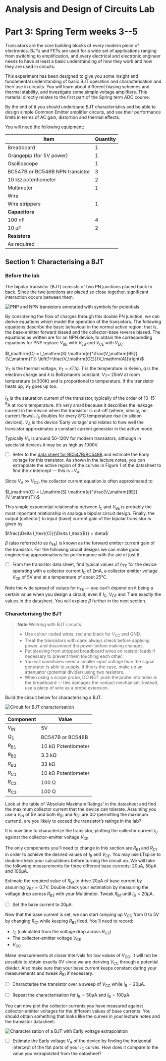 # Analysis and Design of Circuits Lab
# Part 3: Spring Term weeks 3--5

Transistors are the core building blocks of every modern piece of electronics. 
BJTs and FETs are used for a wide set of applications ranging from switching to amplification, and every electrical and electronic engineer needs to have at least a basic understanding of how they work and how they are used in circuits.

This experiment has been designed to give you some insight and fundamental understanding of basic BJT operation and characterisation and their use in circuits. 
You will learn about different biasing schemes and thermal stability, and investigate some simple voltage amplifiers. 
This material directly relates to the first part of the Spring term ADC course.

By the end of it you should understand BJT characteristics and be able to design simple Common Emitter amplifier circuits, and see their performance limits in terms of AC gain, distortion and thermal effects.
    
You will need the following equipment:
    
| **Item** | **Quantity** |
| ---- | -------- |
| Breadboard | 1 |
| Orangepip (for 5V power) | 1 |
| Oscilloscope | 1 |
| BC547B or BC548B NPN transistor | 3 |
| 10 kΩ potentiometer | 2 |
| Multimeter | 1 |
| Wire | |	
| Wire strippers | 1 |
| **Capacitors** | | 
| 100 nF | 4 |
| 10 µF | 2 |
| **Resistors** | | 
| As required | |

## Section 1: Characterising a BJT
    
### Before the lab

The bipolar transistor (BJT) consists of two PN junctions placed back to back.
Since the two junctions are placed so close together, significant interaction occurs between them.
			
 ![PNP and NPN transistors annotated with symbols for potentials](graphics/bjts.png)
            
By considering the flow of charges through this double PN junction, we can derive equations which model the operation of the transistors.
The following equations describe the basic behaviour in the normal active region; that is, the base-emitter forward biased and the collector-base reverse biased.
The equations as written are for an NPN device; to obtain the corresponding equations for PNP replace $V_\text{BE}$ with $V_\text{EB}$ and $V_\text{CE}$ with $V_\text{EC}$.
            
$I_\mathrm{C} = I_\mathrm{S} \mathrm{e}^\frac{V_\mathrm{BE}}{V_\mathrm{T}} \left(1+\frac{V_\mathrm{CE}}{V_\mathrm{A}}\right)$
            
$V_\text{T}$ is the thermal voltage, $V_\mathrm{T} = kT/q$.
$T$ is the temperature in Kelvin, $q$ is the electron charge and $k$ is Boltzmann’s constant.
$V_\mathrm{T} =$ 25mV at room temperature (≅300K) and is proportional to temperature.  If the transistor heats up, $V_\text{T}$ goes up too.
            
$I_\text{S}$ is the saturation current of the transistor, typically of the order of 10–15<sup>-9</sup>A at room temperature.
It’s very small because it describes the leakage current in the device when the transistor is cut-off (where, ideally, no current flows). 
$I_\text{S}$ doubles for every 8°C temperature rise (in silicon devices). 
$V_\text{A}$ is the device ‘Early voltage’ and relates to how well the transistor approximates a constant current generator in the active mode. 
            
Typically $V_\mathrm{A}$ is around 50–120V for modern transistors, although in specialist devices it may be as high as 1000V. 
            
- [ ] Refer to the [data sheet for BC547B/BC548B](https://www.mouser.co.uk/datasheet/2/308/1/BC550_D-2310266.pdf) and estimate the Early voltage for this transistor. As shown in the lecture notes, you can extrapolate the active region of the curves in Figure 1 of the datasheet to find the $x$ intercept — this is $-V_\mathrm{A}$.

Since $V_\mathrm{A}\gg V_\mathrm{CE}$, the collector current equation is often approximated to:
            
$I_\mathrm{C} = I_\mathrm{S} \mathrm{e}^\frac{V_\mathrm{BE}}{V_\mathrm{T}}$
            
This simple exponential relationship between $I_\mathrm{C}$ and $V_\mathrm{BE}$ is probably the most important relationship in analogue bipolar circuit design.
Finally, the output (collector) to input (base) current gain of the bipolar transistor is given by 
            
$\frac{\Delta I_\text{C}}{\Delta I_\text{B}} = \beta$
            
$\beta$ (also referred to as $h_\mathrm{FE}$) is known as the forward emitter current gain of the transistor.
For the following circuit designs we can make good engineering approximations for performance with the aid of just $\beta$.
            
- [ ] From the transistor data sheet, find typical values of $h_\mathrm{FE}$ for the device operating with a collector current $I_\mathrm{C}$ of 2mA, a collector emitter voltage $V_\mathrm{CE}$ of 5V and at a temperature of about 25°C.

Note the wide spread of values for $h_\mathrm{FE}$ — you can't depend on it being a certain value when you design a circuit, even if $I_\mathrm{C}$, $V_\mathrm{CE}$ and $T$ are exactly the values in the datasheet.
You will explore $\beta$ further in the next section.

### Characterising the BJT

> **Note** Working with BJT circuits
> - Use colour coded wires; red and black for $V_\mathrm{CC}$ and GND.
> - Treat the transistors with care: always check before applying power, and disconnect the power before making changes.
> - Put sleeving from stripped breadboard wires on resistor leads if necessary to prevent them touching each other.
> - You will sometimes need a smaller input voltage than the signal generator is able to supply. If this is the case, make up an attenuator (potential divider) using two resistors.
> - When using a scope probe, DO NOT push the probe into holes in the breadboard — this damages the contact mechanism.  Instead, use a piece of wire as a probe extension.

Build the circuit below for characterising a BJT.

![Circuit for BJT characterisation](graphics/bjtCharacter.png)
            
| **Component** | **Value** |
| ------------- | --------- |
| $V_\text{IN}$ |	5V |
| $Q_\text{1}$ | BC547B or BC548B |
| $R_\text{B1}$ | 10 kΩ Potentiometer |
| $R_\text{B2}$ |	3.3 kΩ |
| $R_\text{B3}$ |	33 kΩ |
| $R_\text{C1}$ |	10 kΩ Potentiometer |
| $R_\text{C2}$ |	100 Ω |
| $R_\text{C3}$ |	100 Ω |

Look at the table of 'Absolute Maximum Ratings' in the datasheet and find the maximum collector current that the device can tolerate.
Assuming you use a $V_\text{IN}$ of 5V and both $R_\text{B1}$ and $R_\text{C1}$ are $0\Omega$ (permitting the maximum current), are you likely to exceed the transistor’s ratings in the lab?
        
It is now time to characterize the transistor, plotting the collector current $I_\text{C}$ against the collector-emitter voltage $V_\text{CE}$.
        
The only components you’ll need to change in this section are $R_\text{B1}$ and $R_\text{C1}$ in order to achieve the desired values of $I_\text{B}$ and $V_\text{CE}$.
You may use LTspice to double-check your calculations before turning the circuit on. We will take the following measurements for three different base currents: 20µA, 50µA and 100µA. 

Estimate the required value of $R_\text{B1}$ to drive 20µA of base current by assuming $V_\text{BE}=0.7$V.
Double check your estimation by measuring the voltage drop across $R_\text{B3}$ with your Multimeter.
Tweak $R_\text{B1}$ until $I_\text{B}=20$µA.
        
- [ ] Set the base current to 20µA.
        
Now that the base current is set, we can start ramping up $V_\text{CC}$ from 0 to 5V by changing $R_\text{C1}$ while keeping $R_\text{B1}$ fixed.
You’ll need to record:
        
- $I_\text{C}$ (calculated from the voltage drop across $R_\text{C3}$)
- The collector-emitter voltage $V_\text{CE}$
- $V_\text{CC}$
        
Make measurements at closer intervals for low values of $V_\text{CC}$. 
It will not be possible to obtain exactly 0V since we are deriving $V_\text{CC}$ through a potential divider.
Also make sure that your base current keeps constant during your measurements and tweak $R_\text{B1}$ if necessary.
        
- [ ] Characterise the transistor over a sweep of $V_\text{CC}$ while $I_\text{B}=20$µA.
        
- [ ] Repeat the characterisation for $I_\text{B}=50$µA and $I_\text{B}=100$µA.
        
You can now plot the collector currents you have measured against collector-emitter voltages for the different values of base currents.
You should obtain something that looks like the curves in your lecture notes and the transistor datasheet:
        
![Characterisation of a BJT with Early voltage extrapolation](graphics/bjtchar.png)
        
- [ ] Estimate the Early voltage $V_\text{A}$ of the device by finding the horizontal intercept of the flat parts of your $I_\text{C}$ curves. How does it compare to the value you extrapolated from the datasheet?
